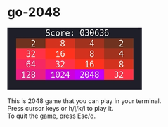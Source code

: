 # go-2048

![2048](https://raw.githubusercontent.com/NI57721/go-2048/assets/screenshot.jpg)

This is 2048 game that you can play in your terminal.  
Press cursor keys or h/j/k/l to play it.  
To quit the game, press Esc/q.


